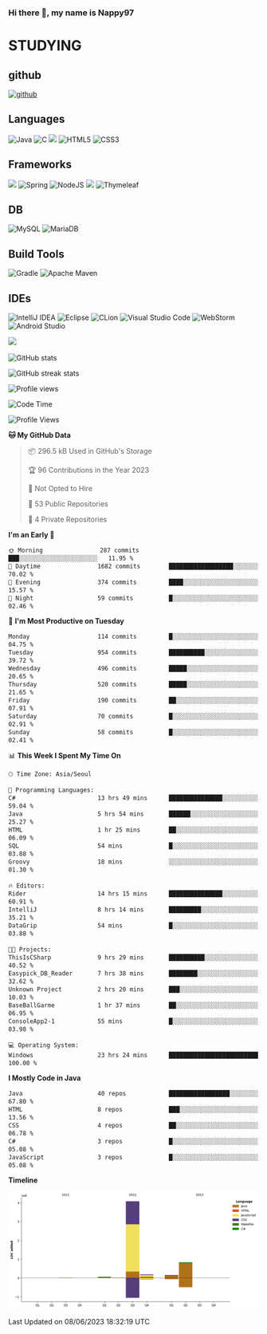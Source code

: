 ### Hi there 👋, my name is Nappy97

# STUDYING
## github
[<img src='https://cdn.jsdelivr.net/npm/simple-icons@3.0.1/icons/github.svg' alt='github' height='40'>](https://github.com/Nappy97)  

## Languages
![Java](https://img.shields.io/badge/java-%23ED8B00.svg?style=for-the-badge&logo=java&logoColor=white) ![C](https://img.shields.io/badge/c-%2300599C.svg?style=for-the-badge&logo=c&logoColor=white) <img src="https://img.shields.io/badge/javascript-F7DF1E?style=for-the-badge&logo=javascript&logoColor=black"> ![HTML5](https://img.shields.io/badge/html5-%23E34F26.svg?style=for-the-badge&logo=html5&logoColor=white) ![CSS3](https://img.shields.io/badge/css3-%231572B6.svg?style=for-the-badge&logo=css3&logoColor=white)

## Frameworks
<img src="https://img.shields.io/badge/bootstrap-7952B3?style=for-the-badge&logo=bootstrap&logoColor=white"> ![Spring](https://img.shields.io/badge/spring-%236DB33F.svg?style=for-the-badge&logo=spring&logoColor=white) ![NodeJS](https://img.shields.io/badge/node.js-6DA55F?style=for-the-badge&logo=node.js&logoColor=white) <img src="https://img.shields.io/badge/jQuery-0769AD?style=for-the-badge&logo=jquery&logoColor=white"> ![Thymeleaf](https://img.shields.io/badge/Thymeleaf-%23005C0F.svg?style=for-the-badge&logo=Thymeleaf&logoColor=white)

## DB
![MySQL](https://img.shields.io/badge/mysql-%2300f.svg?style=for-the-badge&logo=mysql&logoColor=white) ![MariaDB](https://img.shields.io/badge/MariaDB-003545?style=for-the-badge&logo=mariadb&logoColor=white)

## Build Tools
![Gradle](https://img.shields.io/badge/Gradle-02303A.svg?style=for-the-badge&logo=Gradle&logoColor=white) ![Apache Maven](https://img.shields.io/badge/Apache%20Maven-C71A36?style=for-the-badge&logo=Apache%20Maven&logoColor=white)

## IDEs
![IntelliJ IDEA](https://img.shields.io/badge/IntelliJIDEA-000000.svg?style=for-the-badge&logo=intellij-idea&logoColor=white) ![Eclipse](https://img.shields.io/badge/Eclipse-FE7A16.svg?style=for-the-badge&logo=Eclipse&logoColor=white) ![CLion](https://img.shields.io/badge/CLion-black?style=for-the-badge&logo=clion&logoColor=white) ![Visual Studio Code](https://img.shields.io/badge/Visual%20Studio%20Code-0078d7.svg?style=for-the-badge&logo=visual-studio-code&logoColor=white) ![WebStorm](https://img.shields.io/badge/webstorm-143?style=for-the-badge&logo=webstorm&logoColor=white&color=black) ![Android Studio](https://img.shields.io/badge/Android%20Studio-3DDC84.svg?style=for-the-badge&logo=android-studio&logoColor=white)

<div>
  <img  src="https://github-readme-stats.vercel.app/api/top-langs/?username=Nappy97&langs_count=8&exclude_repo=Example-deep-learning-from-scratch&layout=compact&line_height=24&hide_border=true&title_color=d88e82&card_width=280">
<div>
  
![GitHub stats](https://github-readme-stats.vercel.app/api?username=Nappy97&show_icons=true)  

![GitHub streak stats](https://github-readme-streak-stats.herokuapp.com/?user=Nappy97)  

![Profile views](https://gpvc.arturio.dev/Nappy97)  

<!--START_SECTION:waka-->
![Code Time](http://img.shields.io/badge/Code%20Time-23%20hrs%2033%20mins-blue)

![Profile Views](http://img.shields.io/badge/Profile%20Views-121-blue)

**🐱 My GitHub Data** 

> 📦 296.5 kB Used in GitHub's Storage 
 > 
> 🏆 96 Contributions in the Year 2023
 > 
> 🚫 Not Opted to Hire
 > 
> 📜 53 Public Repositories 
 > 
> 🔑 4 Private Repositories 
 > 
**I'm an Early 🐤** 

```text
🌞 Morning                287 commits         ███░░░░░░░░░░░░░░░░░░░░░░   11.95 % 
🌆 Daytime                1682 commits        ██████████████████░░░░░░░   70.02 % 
🌃 Evening                374 commits         ████░░░░░░░░░░░░░░░░░░░░░   15.57 % 
🌙 Night                  59 commits          █░░░░░░░░░░░░░░░░░░░░░░░░   02.46 % 
```
📅 **I'm Most Productive on Tuesday** 

```text
Monday                   114 commits         █░░░░░░░░░░░░░░░░░░░░░░░░   04.75 % 
Tuesday                  954 commits         ██████████░░░░░░░░░░░░░░░   39.72 % 
Wednesday                496 commits         █████░░░░░░░░░░░░░░░░░░░░   20.65 % 
Thursday                 520 commits         █████░░░░░░░░░░░░░░░░░░░░   21.65 % 
Friday                   190 commits         ██░░░░░░░░░░░░░░░░░░░░░░░   07.91 % 
Saturday                 70 commits          █░░░░░░░░░░░░░░░░░░░░░░░░   02.91 % 
Sunday                   58 commits          █░░░░░░░░░░░░░░░░░░░░░░░░   02.41 % 
```


📊 **This Week I Spent My Time On** 

```text
🕑︎ Time Zone: Asia/Seoul

💬 Programming Languages: 
C#                       13 hrs 49 mins      ███████████████░░░░░░░░░░   59.04 % 
Java                     5 hrs 54 mins       ██████░░░░░░░░░░░░░░░░░░░   25.27 % 
HTML                     1 hr 25 mins        ██░░░░░░░░░░░░░░░░░░░░░░░   06.09 % 
SQL                      54 mins             █░░░░░░░░░░░░░░░░░░░░░░░░   03.88 % 
Groovy                   18 mins             ░░░░░░░░░░░░░░░░░░░░░░░░░   01.30 % 

🔥 Editors: 
Rider                    14 hrs 15 mins      ███████████████░░░░░░░░░░   60.91 % 
IntelliJ                 8 hrs 14 mins       █████████░░░░░░░░░░░░░░░░   35.21 % 
DataGrip                 54 mins             █░░░░░░░░░░░░░░░░░░░░░░░░   03.88 % 

🐱‍💻 Projects: 
ThisIsCSharp             9 hrs 29 mins       ██████████░░░░░░░░░░░░░░░   40.52 % 
Easypick_DB_Reader       7 hrs 38 mins       ████████░░░░░░░░░░░░░░░░░   32.62 % 
Unknown Project          2 hrs 20 mins       ███░░░░░░░░░░░░░░░░░░░░░░   10.03 % 
BaseBallGarme            1 hr 37 mins        ██░░░░░░░░░░░░░░░░░░░░░░░   06.95 % 
ConsoleApp2-1            55 mins             █░░░░░░░░░░░░░░░░░░░░░░░░   03.98 % 

💻 Operating System: 
Windows                  23 hrs 24 mins      █████████████████████████   100.00 % 
```

**I Mostly Code in Java** 

```text
Java                     40 repos            █████████████████░░░░░░░░   67.80 % 
HTML                     8 repos             ███░░░░░░░░░░░░░░░░░░░░░░   13.56 % 
CSS                      4 repos             ██░░░░░░░░░░░░░░░░░░░░░░░   06.78 % 
C#                       3 repos             █░░░░░░░░░░░░░░░░░░░░░░░░   05.08 % 
JavaScript               3 repos             █░░░░░░░░░░░░░░░░░░░░░░░░   05.08 % 
```



**Timeline**

![Lines of Code chart](https://raw.githubusercontent.com/Nappy97/Nappy97/main/assets/bar_graph.png)


 Last Updated on 08/06/2023 18:32:19 UTC
<!--END_SECTION:waka-->
